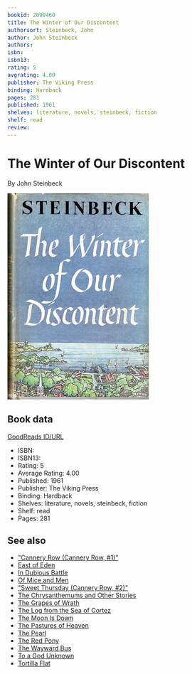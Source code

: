 ```yaml
---
bookid: 2090460
title: The Winter of Our Discontent
authorsort: Steinbeck, John
author: John Steinbeck
authors: 
isbn: 
isbn13: 
rating: 5
avgrating: 4.00
publisher: The Viking Press
binding: Hardback
pages: 281
published: 1961
shelves: literature, novels, steinbeck, fiction
shelf: read
review: 
---
```


# The Winter of Our Discontent

By John Steinbeck

![](../../assets/bookcovers/1218934195l/2090460.jpg)

## Book data

[GoodReads ID/URL](https://www.goodreads.com/book/show/2090460)

- ISBN: 
- ISBN13: 
- Rating: 5
- Average Rating: 4.00
- Published: 1961
- Publisher: The Viking Press
- Binding: Hardback
- Shelves: literature, novels, steinbeck, fiction
- Shelf: read
- Pages: 281


## See also

- ["Cannery Row (Cannery Row, #1)"](Cannery_Row_Cannery_Row__1.md)
- [East of Eden](East_of_Eden.md)
- [In Dubious Battle](In_Dubious_Battle.md)
- [Of Mice and Men](Of_Mice_and_Men.md)
- ["Sweet Thursday (Cannery Row, #2)"](Sweet_Thursday_Cannery_Row__2.md)
- [The Chrysanthemums and Other Stories](The_Chrysanthemums_and_Other_Stories.md)
- [The Grapes of Wrath](The_Grapes_of_Wrath.md)
- [The Log from the Sea of Cortez](The_Log_from_the_Sea_of_Cortez.md)
- [The Moon Is Down](The_Moon_Is_Down.md)
- [The Pastures of Heaven](The_Pastures_of_Heaven.md)
- [The Pearl](The_Pearl.md)
- [The Red Pony](The_Red_Pony.md)
- [The Wayward Bus](The_Wayward_Bus.md)
- [To a God Unknown](To_a_God_Unknown.md)
- [Tortilla Flat](Tortilla_Flat.md)
